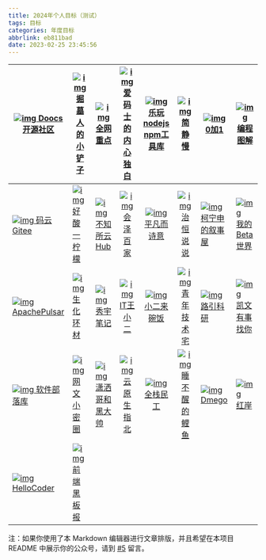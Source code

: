 ```yaml
---
title: 2024年个人目标（测试）
tags: 目标
categories: 年度目标
abbrlink: eb811bad
date: 2023-02-25 23:45:56
---
```





| [![img](https://camo.githubusercontent.com/b815fb829896eb8cb98c58664b702b8d5facd9f6f62d70cac58cc6ab22505a24/68747470733a2f2f666173746c792e6a7364656c6976722e6e65742f67682f66696c6573732f696d673132406d61696e2f323032312f30352f33302f313632323337363139303231352d64653835373132642d643136372d346164662d393863382d3434663435343062336235612e706e67) Doocs开源社区](https://mp.weixin.qq.com/s/RNKDCK2KoyeuMeEs6GUrow) | [![img](https://camo.githubusercontent.com/22f5c1c49e7c3f24085f931ec5372fb3887394106a6148c970ab736d425e267a/68747470733a2f2f666173746c792e6a7364656c6976722e6e65742f67682f66696c6573732f696d673137406d61696e2f323032312f30352f33302f313632323337363231333438302d32393331343632312d393762622d343132392d393633362d3164356562393535636636372e6a7067) 掘墓人的小铲子](https://mp.weixin.qq.com/s/FpGIX9viQR6Z9iSCEPH86g) | [![img](https://camo.githubusercontent.com/65c244e88a45f6a4dd17927438f0b8404b9cddbfbf20f5540cdfbd91c98e6338/68747470733a2f2f666173746c792e6a7364656c6976722e6e65742f67682f66696c6573732f696d6735406d61696e2f323032312f30352f33302f313632323337363233303934352d37663633333330392d363463392d346433302d613665392d3436323436623839316638312e706e67) 全网重点](https://mp.weixin.qq.com/s/yB3ZH3jmcF_LbzuKmnR9BQ) | [![img](https://camo.githubusercontent.com/14c6e9dd3e251e8bb66d963fbfa1c7e25e079d81ed59b7aeb94e9875a8acdc4f/68747470733a2f2f666173746c792e6a7364656c6976722e6e65742f67682f66696c6573732f696d6737406d61696e2f323032312f30352f33302f313632323337363234383130352d36343935346263302d633031362d343934642d613662632d6532323836326361393930332e706e67) 爱码士的内心独白](https://mp.weixin.qq.com/s/oc5Z2t9ykbu_Dezjnw5mfQ) | [![img](https://camo.githubusercontent.com/754c07bbfbb5bddb8994ce499652e5c2fc0f5d37e7adeacd08727908498ad6c4/68747470733a2f2f666173746c792e6a7364656c6976722e6e65742f67682f66696c6573732f696d6739406d61696e2f323032312f30352f33302f313632323337363330393132352d32303536616239302d343862662d343732612d393636322d3834623830343165616365332e6a7067) 乐玩nodejs npm工具库](https://mp.weixin.qq.com/s/SFde8OsZ8FzNGMHwpmDtrg) | [![img](https://camo.githubusercontent.com/329efa5073b86f64f5ff4e5875fe68d1725ca3117c8bd6d3081c1bd521da7adf/68747470733a2f2f666173746c792e6a7364656c6976722e6e65742f67682f66696c6573732f696d673137406d61696e2f323032312f30352f33302f313632323337363332353236362d30393734636566302d323539392d343763322d613830382d3565303566313266363936382e6a7067) 简静慢](https://mp.weixin.qq.com/s/7UG24ZugfI5ZnhUpo8vfvQ) | [![img](https://camo.githubusercontent.com/e7e4f10ebd61ac87e3e5cc285a5ce8177bb8f3b48dc487a052f093ae1a5e39ea/68747470733a2f2f666173746c792e6a7364656c6976722e6e65742f67682f66696c6573732f696d673135406d61696e2f323032312f30352f33302f313632323337363333393130302d36323832356430632d633138392d346339622d383936312d6166303464636263656564362e6a7067) 0加1](https://mp.weixin.qq.com/s/qefHCmToAdowBz2JwBn_ug) | [![img](https://camo.githubusercontent.com/3882cf7509493840ce3eafd3090b5261bbc9a73dca96d6768c89247ffa547d73/68747470733a2f2f666173746c792e6a7364656c6976722e6e65742f67682f66696c6573732f696d6730406d61696e2f323032312f30352f33302f313632323337363335383030322d37393530636238372d626234372d343865612d613662622d3266343762623631326132372e706e67) 编程图解](https://mp.weixin.qq.com/s/7bfpKACg7HP-PhBrkpM9IQ) |
| ------------------------------------------------------------ | ------------------------------------------------------------ | ------------------------------------------------------------ | :----------------------------------------------------------: | :----------------------------------------------------------: | :----------------------------------------------------------: | ------------------------------------------------------------ | ------------------------------------------------------------ |
| [![img](https://camo.githubusercontent.com/da6bd5aa5d774444469254d8fcb3d645bb35cf20ce436ad17a67ecdfbaa9539d/68747470733a2f2f666173746c792e6a7364656c6976722e6e65742f67682f66696c6573732f696d6736406d61696e2f323032312f30352f33302f313632323337363337323435382d64623232316438382d623031342d343333312d393861352d3437626330363035356231612e6a7067) 码云Gitee](https://mp.weixin.qq.com/s/bnlWqzCarDlR4F27HHXNUg) | [![img](https://camo.githubusercontent.com/3b3ad1276ba7b69fd5e08b7c648bdc9d6f26667d8d22adb430b20e452b49f0da/68747470733a2f2f666173746c792e6a7364656c6976722e6e65742f67682f66696c6573732f696d673130406d61696e2f323032312f30352f33302f313632323337363338363431302d36633630333336342d353636302d343261642d383336302d3539636564316166343961632e6a7067) 好酸一柠檬](https://mp.weixin.qq.com/s/CVqmcu_OGG8TQO4FViAQ3w) | [![img](https://camo.githubusercontent.com/3ec9496cf006bae273560049892340e57d4806a57bc5890525a43ba38c173980/68747470733a2f2f666173746c792e6a7364656c6976722e6e65742f67682f66696c6573732f696d6739406d61696e2f323032312f30352f33302f313632323337363430303338362d62373430396131382d636664332d343439302d613462312d6633613338643763633065612e706e67) 不知所云Hub](https://mp.weixin.qq.com/s/leDCdpvnfk8eZRPRRHwg5w) | [![img](https://camo.githubusercontent.com/265a9ec02fbacf3d4cc1f961226a9718254bd77c291e19fbf2dbbb4c1647a2b2/68747470733a2f2f666173746c792e6a7364656c6976722e6e65742f67682f66696c6573732f696d673135406d61696e2f323032312f30352f33302f313632323337363431373736372d65353665333730302d336436392d343334622d383731312d6534333235363863346364372e6a7067) 会泽百家](https://mp.weixin.qq.com/s/c9ZXxQHCrKz1FP1Zbh1S1w) | [![img](https://camo.githubusercontent.com/339cb520ef26240eee39190f6100930806d85bbb6d1e360aaf52c3d094874a8a/68747470733a2f2f666173746c792e6a7364656c6976722e6e65742f67682f66696c6573732f696d6732406d61696e2f323032312f30352f33302f313632323337363433343035352d36393063383863642d363135352d343730652d613265312d3761643736353434336264312e6a7067) 平凡而诗意](https://mp.weixin.qq.com/s/MV8ch6qlSsamSaBOhWr9kg) | [![img](https://camo.githubusercontent.com/e63f57a6d13fee77cad331bb09e439563fbcdf66eb31539e03963f31b014d67c/68747470733a2f2f666173746c792e6a7364656c6976722e6e65742f67682f66696c6573732f696d6733406d61696e2f323032312f30352f33302f313632323337363434363336332d34616233383263382d353865382d346237362d613463322d6130323835356431336263342e6a7067) 治恒说说](https://mp.weixin.qq.com/s/bWPKO-S3TNLsCgzwspHCTg) | [![img](https://camo.githubusercontent.com/b32c6f93ebe42e30aa38cc000fdab398b5013d4e41e9c34e45d85519041ec33e/68747470733a2f2f666173746c792e6a7364656c6976722e6e65742f67682f66696c6573732f696d6736406d61696e2f323032312f30352f33302f313632323337363436313131352d35633430326566332d353464322d343337622d623839652d3863383135333432663033622e6a7067) 柯宁申的叙事屋](https://mp.weixin.qq.com/s/AHHrxu7aIYBpvn3PpVHE_Q) | [![img](https://camo.githubusercontent.com/81a16ef9d28375dbf8b377811662c918e537b7bab191ba2f63c6040e4c3832d4/68747470733a2f2f666173746c792e6a7364656c6976722e6e65742f67682f66696c6573732f696d6734406d61696e2f323032312f30352f33302f313632323337363437373236352d35393165376334352d356564312d343535372d396666352d6334373434613838383331392e6a7067) 我的 Beta 世界](https://mp.weixin.qq.com/s/6BO977YG5e_4qYxL4oVQJw) |
| [![img](https://camo.githubusercontent.com/30ae0142064b04f51d2c26754bb59a14c5f530b472d748f0ebf6745d1e8ad384/68747470733a2f2f666173746c792e6a7364656c6976722e6e65742f67682f66696c6573732f696d6732406d61696e2f323032312f30382f32322f313632393630343039303536382d63316230643731382d613063612d346232352d393833642d3733353931626263353535362e706e67) ApachePulsar](https://mp.weixin.qq.com/s/udU2ZICg60HbspgWTQdYpg) | [![img](https://camo.githubusercontent.com/2d16e90953556c2fde7ab177d5b6aaf628c859fe8ad801bbecb75bef27172d77/68747470733a2f2f666173746c792e6a7364656c6976722e6e65742f67682f66696c6573732f696d673137406d61696e2f323032312f30352f33302f313632323337363536333834382d36373164626432652d376238362d343630612d623263342d6532613165306335613932642e6a7067) 生化环材](https://mp.weixin.qq.com/s/fqNxIRxTkn6QEPmi4atW9w) | [![img](https://camo.githubusercontent.com/ce97a0b7818a1a85a4a2365335663239aae1243c036204d20e3e113e2bda1def/68747470733a2f2f666173746c792e6a7364656c6976722e6e65742f67682f66696c6573732f696d6737406d61696e2f323032312f30352f33302f313632323337363731373338392d33613661376132642d393930332d346161382d396664372d3038656632386236636263332e6a7067) 秀宇笔记](https://mp.weixin.qq.com/s/VUlOBFA93eiqZ5ZYGmXzmQ) | [![img](https://camo.githubusercontent.com/fa70ed33c944135847c0eb4476fc8a3ec7276fb746d7a432b2c5e096972b8f50/68747470733a2f2f666173746c792e6a7364656c6976722e6e65742f67682f66696c6573732f696d6734406d61696e2f323032312f30382f32322f313632393630353230323538372d61363965396538362d353037382d346661662d386465312d3166323733656530343231642e6a7067) IT王小二](https://mp.weixin.qq.com/s/UU3cH8LvpO_3aeAkkYvZZQ) | [![img](https://camo.githubusercontent.com/3caddc12fbd793bd557240b178dd76783fc61aff5205dcb0b9571f42d3e6eb13/68747470733a2f2f666173746c792e6a7364656c6976722e6e65742f67682f66696c6573732f696d673133406d61696e2f323032312f30382f32322f313632393630353334383035392d33336265356339362d336139392d343363662d626634392d6530643261373965336235332e6a7067) 小二来碗饭](https://mp.weixin.qq.com/s/49wUuhOEYG-OZPbFc6_NrQ) | [![img](https://camo.githubusercontent.com/d4409453e71ef4458c1a01280e46866e71d97126188be6b184da78825110b0c0/68747470733a2f2f666173746c792e6a7364656c6976722e6e65742f67682f66696c6573732f696d6736406d61696e2f323032312f30382f32322f313632393630353436383037342d39653337613636322d323962372d343039632d613239352d3234323065396538326666322e6a7067) 青年技术宅](https://mp.weixin.qq.com/s/YDUZ0t_spzeqXiE_Idv3OA) | [![img](https://camo.githubusercontent.com/008b9e8ad64a3a500fcc5558491f0f7f31bdb137cb47d58fcf4b92ef8a98d4f6/68747470733a2f2f666173746c792e6a7364656c6976722e6e65742f67682f66696c6573732f696d6736406d61696e2f323032312f30382f32322f313632393630353632383037362d32663036393038642d636364622d343461642d616232652d3036363435353334646262632e6a7067) 路引科研](https://mp.weixin.qq.com/s/oinGHCmer1vNE6Hg2OsH1g) | [![img](https://camo.githubusercontent.com/89bbebc6e244e8284525f6fae4855f2ccbb3010dab2e8f4c5f001a29847b7672/68747470733a2f2f666173746c792e6a7364656c6976722e6e65742f67682f66696c6573732f696d6738406d61696e2f323032312f30382f32322f313632393630353939313339332d39613336323438332d363066662d346233362d616434632d3930316333336437343361342e6a7067) 凯文有事找你](https://mp.weixin.qq.com/s/ap_JhwgmfxgqFAIcTF3nKQ) |
| [![img](https://camo.githubusercontent.com/cb2b7472cd6063cd839fb38dc113b5c93b5ab90ed646a121131a4592b706892a/68747470733a2f2f666173746c792e6a7364656c6976722e6e65742f67682f66696c6573732f696d673136406d61696e2f323032312f30392f30312f313633303530393939343831322d64656135633234662d666463612d343265302d623663662d6164616238663565643838392e6a7067) 软件部落库](https://mp.weixin.qq.com/s/itkJtMY-1IkZjIn5fWtShw) | [![img](https://camo.githubusercontent.com/7138cf91ca3c05f0ac9cd1a4b7141ef34c7fb77984183f4f3728ccc3d2496420/68747470733a2f2f666173746c792e6a7364656c6976722e6e65742f67682f66696c6573732f696d6734406d61696e2f323032312f30392f31382f313633313934373038373236302d33323066333931392d663966612d346332352d386663312d3530323062383932663333382e6a7067) 网文小密圈](https://mp.weixin.qq.com/s/_44Ya309DeQzemXLnJUNdQ) | [![img](https://camo.githubusercontent.com/563b112b50b717e09a2a8f6c5c44c24b797be997c780fcc1bee939e6aa1ea889/68747470733a2f2f666173746c792e6a7364656c6976722e6e65742f67682f66696c6573732f696d6736406d61696e2f323032312f31322f30332f313633383532333539353238332d64373032623165622d613831372d346563662d386533642d6136333133313235396661302e6a7067) 潇洒哥和黑大帅](https://mp.weixin.qq.com/s/k9WbW0zmxl0S2WX2CXQ6cQ) | [![img](https://camo.githubusercontent.com/e7d83e2c668dd2b400eeeedb1b4a7f369c88bd56c3805b7c01bea6bf8485da84/68747470733a2f2f666173746c792e6a7364656c6976722e6e65742f67682f66696c6573732f696d6733406d61696e2f323032312f31322f30372f313633383836383436333930312d31363436646362382d323132652d343137392d613831612d3134643738636562353531632e6a7067) 云原生指北](https://mp.weixin.qq.com/s/qFQBBpjUoqdfnmCeOGqRJQ) | [![img](https://camo.githubusercontent.com/c14a4735d98c52c3bc8c6bb3c5e5616adf521b94f50d961101d5fdd0ed26913b/68747470733a2f2f666173746c792e6a7364656c6976722e6e65742f67682f66696c6573732f696d673130406d61696e2f323032322f30312f30382f313634313630383730393637382d37376666643961382d316434662d343430312d623461652d3065313662396235336362312e6a7067) 全栈民工](https://mp.weixin.qq.com/s/i7hTPuuJAtcK9G55tep0Uw) | [![img](https://camo.githubusercontent.com/03e56b4ec49d2ca00120da24afcbf1949142b51e2f7cf649ae89ec941b87ddf5/68747470733a2f2f666173746c792e6a7364656c6976722e6e65742f67682f66696c6573732f696d6730406d61696e2f323032322f30312f31372f313634323338333539313934322d37326665666439332d303832352d343636352d626335322d3436313230363362666238302e6a7067) 睡不醒的鲤鱼](https://mp.weixin.qq.com/s/14HNDbDIvfDnV7ePEfbyuQ) | [![img](https://camo.githubusercontent.com/d833e7c7221d3c2563ee6829739bae42515aa66240363460190a18a68c41bfb9/68747470733a2f2f666173746c792e6a7364656c6976722e6e65742f67682f66696c6573732f696d673136406d61696e2f323032322f30312f33302f313634333534353331353134302d37346136623935382d653137352d343463632d613735312d3837376338636239393766372e706e67) Dmego](https://mp.weixin.qq.com/s/4QeZsTL84lbN_HO3kCwEwg) | [![img](https://camo.githubusercontent.com/eee2ebf3c2fac01b2f5505a2dc14b1436b61af678d10df93120726e73a98c3bb/68747470733a2f2f666173746c792e6a7364656c6976722e6e65742f67682f66696c6573732f696d6737406d61696e2f323032322f30342f31352f313634393938373031343830352d35363033333939622d613363302d346632382d623536392d6230386436346537313837612e706e67) 红岸](https://mp.weixin.qq.com/s/_cNyKqRr8E1ENg9r7IO70Q) |
| [![img](https://camo.githubusercontent.com/3d8d82f8474e170d5e34327c3667acb8300de62826de78ade1a296822adba9a1/68747470733a2f2f666173746c792e6a7364656c6976722e6e65742f67682f66696c6573732f696d6736406d61696e2f323032322f30342f31352f313634393938373031343830382d36303931333237632d643265612d346539642d396463632d6365393166313866623265302e706e67) HelloCoder](https://mp.weixin.qq.com/s/ekCoyhT-JjbYsysKBgdJzQ) | [![img](https://camo.githubusercontent.com/10b0d8894d108f9d0769aa3c6a8d8c8298708cdf220be5bbceebc2f3fc015f2d/68747470733a2f2f666173746c792e6a7364656c6976722e6e65742f67682f66696c6573732f696d6735406d61696e2f323032322f30372f31302f313635373436363431323935362d64623264373534612d333536652d346534632d613265392d6437386361323934346238302e6a7067) 前端黑板报](https://mp.weixin.qq.com/s/bnZebWPd5-TgiXgQVUKdaQ) |                                                              |                                                              |                                                              |                                                              |                                                              |                                                              |

注：如果你使用了本 Markdown 编辑器进行文章排版，并且希望在本项目 README 中展示你的公众号，请到 [#5](https://github.com/doocs/md/discussions/5) 留言。


<br />
<br />
<br />
<br />
<br />
<br />
<br />
<br />
<br />
<br />
<br />
<br />
<br />
<br />
<br />
<br />
<br />
<br />
<br />
<br />
